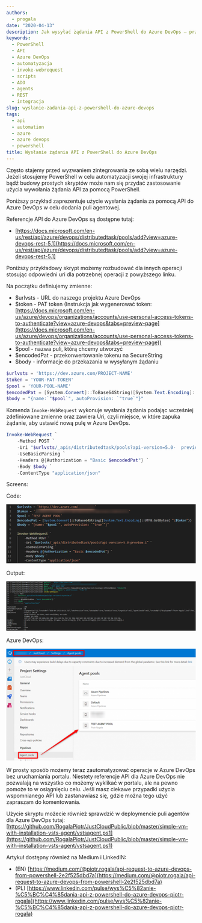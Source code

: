 ```yaml
---
authors:
  - progala
date: "2020-04-13"
description: Jak wysyłać żądania API z PowerShell do Azure DevOps — przykłady, skrypty i wskazówki do automatyzacji z użyciem Invoke-WebRequest.
keywords:
  - PowerShell
  - API
  - Azure DevOps
  - automatyzacja
  - invoke-webrequest
  - scripts
  - ADO
  - agents
  - REST
  - integracja
slug: wyslanie-zadania-api-z-powershell-do-azure-devops
tags:
  - api
  - automation
  - azure
  - azure devops
  - powershell
title: Wysłanie żądania API z PowerShell do Azure DevOps
---
```


Często stajemy przed wyzwaniem zintegrowania ze sobą wielu narzędzi. Jeżeli stosujemy PowerShell w celu automatyzacji swojej infrastruktury bądź budowy prostych skryptów może nam się przydać zastosowanie użycia wywołania żądania API za pomocą PowerShell.

Poniższy przykład zaprezentuje użycie wysłania żądania za pomocą API do Azure DevOps w celu dodania puli agentowej.

Referencje API do Azure DevOps są dostępne tutaj:

- [https://docs.microsoft.com/en-us/rest/api/azure/devops/distributedtask/pools/add?view=azure-devops-rest-5.1](https://docs.microsoft.com/en-us/rest/api/azure/devops/distributedtask/pools/add?view=azure-devops-rest-5.1)
<!-- truncate -->

Poniższy przykładowy skrypt możemy rozbudować dla innych operacji stosując odpowiedni uri dla potrzebnej operacji z powyższego linku.

Na początku definiujemy zmienne:

- $urlvsts - URL do naszego projektu Azure DevOps
- $token - PAT token (Instrukcja jak wygenerować token: [https://docs.microsoft.com/en-us/azure/devops/organizations/accounts/use-personal-access-tokens-to-authenticate?view=azure-devops&tabs=preview-page](https://docs.microsoft.com/en-us/azure/devops/organizations/accounts/use-personal-access-tokens-to-authenticate?view=azure-devops&tabs=preview-page))
- $pool - nazwa puli, którą chcemy utworzyć
- $encodedPat - przekonwertowanie tokenu na SecureString
- $body - informacje do przekazania w wysyłanym żądaniu

```ps1
$urlvsts = 'https://dev.azure.com/PROJECT-NAME'
$token = 'YOUR-PAT-TOKEN'
$pool = 'YOUR-POOL-NAME'
$encodedPat = [System.Convert]::ToBase64String([System.Text.Encoding]::UTF8.GetBytes( ":$token"))
$body = "{name:`"$pool`", autoProvision: `"true`"}"

```

Komenda `Invoke-WebRequest` wykonuje wysłania żądania podając wcześniej zdefiniowane zmienne oraz zawiera Uri, czyli miejsce, w które zapuka żądanie, aby ustawić nową pulę w Azure DevOps.

```ps1
Invoke-WebRequest `
    -Method POST `
    -Uri "$urlvsts/_apis/distributedtask/pools?api-version=5.0-  preview.1" `
    -UseBasicParsing `
    -Headers @{Authorization = "Basic $encodedPat"} `
    -Body $body `
    -ContentType "application/json"

```

Screens:

Code:

![Kod przykładowy](images/2020-04-13_14h12_09.png)

Output:

![Output przykładowy](images/2020-04-13_14h12_53.png)

Azure DevOps:

![Widok w Azure DevOps](images/2020-04-13_14h14_02-1024x604.png)

W prosty sposób możemy teraz zautomatyzować operacje w Azure DevOps bez uruchamiania portalu. Niestety referencje API dla Azure DevOps nie pozwalają na wszystko co możemy wyklikać w portalu, ale na pewno pomoże to w osiągnięciu celu. Jeśli masz ciekawe przypadki użycia wspomnianego API lub zastanawiasz się, gdzie można tego użyć zapraszam do komentowania.

Użycie skryptu możecie również sprawdzić w deploymencie puli agentów dla Azure DevOps tutaj: [https://github.com/RogalaPiotr/JustCloudPublic/blob/master/simple-vm-with-installation-vsts-agent/vstsagent.ps1](https://github.com/RogalaPiotr/JustCloudPublic/blob/master/simple-vm-with-installation-vsts-agent/vstsagent.ps1)

Artykuł dostępny również na Medium i LinkedIN:

- (EN) [https://medium.com/@piotr.rogala/api-request-to-azure-devops-from-powershell-2e2f525dbd7a](https://medium.com/@piotr.rogala/api-request-to-azure-devops-from-powershell-2e2f525dbd7a)
- (PL) [https://www.linkedin.com/pulse/wys%C5%82anie-%C5%BC%C4%85dania-api-z-powershell-do-azure-devops-piotr-rogala](https://www.linkedin.com/pulse/wys%C5%82anie-%C5%BC%C4%85dania-api-z-powershell-do-azure-devops-piotr-rogala)
